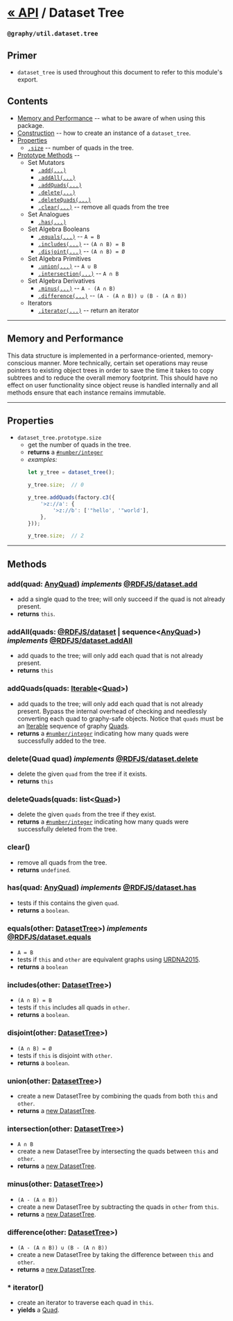 

# [« API](api) / Dataset Tree
### `@graphy/util.dataset.tree`

## Primer
 - `dataset_tree` is used throughout this document to refer to this module's export.

## Contents
 - [Memory and Performance](#memory-and-performance) -- what to be aware of when using this package.
 - [Construction](#construction) -- how to create an instance of a `dataset_tree`.
 - [Properties](#properties)
   - [`.size`](#property_size) -- number of quads in the tree.
 - [Prototype Methods](#methods) -- 
   - Set Mutators
     - [`.add(...)`](#method_add)
     - [`.addAll(...)`](#method_add-all)
     - [`.addQuads(...)`](#method_add-quads)
     - [`.delete(...)`](#method_delete)
     - [`.deleteQuads(...)`](#method_delete-quads)
     - [`.clear(...)`](#method_clear) -- remove all quads from the tree
   - Set Analogues
     - [`.has(...)`](#method_has)
   - Set Algebra Booleans
     - [`.equals(...)`](#method_equals) -- `A = B`
     - [`.includes(...)`](#method_includes) -- `(A ∩ B) = B`
     - [`.disjoint(...)`](#method_disjoint) -- `(A ∩ B) = Ø`
   - Set Algebra Primitives
     - [`.union(...)`](#method_union) -- `A ∪ B`
     - [`.intersection(...)`](#method_intersection) -- `A ∩ B`
   - Set Algebra Derivatives
     - [`.minus(...)`](#method_minus) -- `A - (A ∩ B)`
     - [`.difference(...)`](#method_difference) -- `(A - (A ∩ B)) ∪ (B - (A ∩ B))`
   - Iterators
     - [`.iterator(...)`](#method_iterator) -- return an iterator 
     

----

## Memory and Performance

This data structure is implemented in a performance-oriented, memory-conscious manner. More technically, certain set operations may reuse pointers to existing object trees in order to save the time it takes to copy subtrees and to reduce the overall memory footprint. This should have no effect on user functionality since object reuse is handled internally and all methods ensure that each instance remains immutable.


----

## Properties


<a name="property_size" />

 - `dataset_tree.prototype.size`
   - get the number of quads in the tree.
   - **returns** a [`#number/integer`](core.data.factory#number_integer)
   - *examples:*
       ```js
       let y_tree = dataset_tree();

       y_tree.size;  // 0

       y_tree.addQuads(factory.c3({
           '>z://a': {
               '>z://b': ['"hello', '"world'],
           },
       }));
       
       y_tree.size;  // 2
       ```

----

## Methods


<a name="method_add" />

### **add**(quad: [AnyQuad](core.data.factory#interface_any-quad)) _implements_ [@RDFJS/dataset.add](https://rdf.js.org/dataset-spec/dataset-spec.html#dom-datasetcore-add)
   - add a single quad to the tree; will only succeed if the quad is not already present.
   - **returns** `this`.


<a name="method_add-all" />

### **addAll**(quads: [@RDFJS/dataset](https://rdf.js.org/dataset-spec/dataset-spec.html#dom-dataset) | sequence<[AnyQuad](core.data.factory#interface_any-quad)>) _implements_ [@RDFJS/dataset.addAll](https://rdf.js.org/dataset-spec/dataset-spec.html#dom-datasetcore-addall)
   - add quads to the tree; will only add each quad that is not already present. 
   - **returns** `this`


<a name="method_add-quads" />

### **addQuads**(quads: [Iterable](https://developer.mozilla.org/en-US/docs/Web/JavaScript/Reference/Global_Objects/Symbol/iterator)<[Quad](core.data.factory#class_quad)>)
   - add quads to the tree; will only add each quad that is not already present. Bypass the internal overhead of checking and needlessly converting each quad to graphy-safe objects. Notice that `quads` must be an [Iterable](https://developer.mozilla.org/en-US/docs/Web/JavaScript/Reference/Global_Objects/Symbol/iterator) sequence of graphy [Quads](core.data.factory#class_quad).
   - **returns** a [`#number/integer`](core.data.factory#number_integer) indicating how many quads were successfully added to the tree.


<a name="method_delete" />

### **delete**(Quad quad) _implements_ [@RDFJS/dataset.delete](https://rdf.js.org/dataset-spec/dataset-spec.html#dom-datasetcore-delete)
   - delete the given `quad` from the tree if it exists.
   - **returns** `this`

<a name="method_delete-quads" />

### **deleteQuads**(quads: list<[Quad](core.data.factory#class_quad)>)
   - delete the given `quads` from the tree if they exist.
   - **returns** a [`#number/integer`](core.data.factory#number_integer) indicating how many quads were successfully deleted from the tree.


<a name="method_clear" />

### **clear**()
   - remove all quads from the tree.
   - **returns** `undefined`.


<a name="method_has" />

### **has**(quad: [AnyQuad](core.data.factory#interface_any-quad)) _implements_ [@RDFJS/dataset.has](https://rdf.js.org/dataset-spec/dataset-spec.html#dom-datasetcore-has)
   - tests if this contains the given `quad`.
   - **returns** a `boolean`.


<a name="method_equals" />

### **equals**(other: [DatasetTree](#methods)>) _implements_ [@RDFJS/dataset.equals](https://rdf.js.org/dataset-spec/dataset-spec.html#dom-datasetcore-equals)
   - `A = B`
   - tests if `this` and `other` are equivalent graphs using [URDNA2015](https://json-ld.github.io/normalization/spec/).
   - **returns** a `boolean`


<a name="method_includes" />

### **includes**(other: [DatasetTree](#methods)>)
   - `(A ∩ B) = B`
   - tests if `this` includes all quads in `other`.
   - **returns** a `boolean`.


<a name="method_disjoint" />

### **disjoint**(other: [DatasetTree](#methods)>)
   - `(A ∩ B) = Ø`
   - tests if `this` is disjoint with `other`.
   - **returns** a `boolean`.


<a name="method_union" />

### **union**(other: [DatasetTree](#methods)>)
   - create a new DatasetTree by combining the quads from both `this` and `other`.
   - **returns** a [new DatasetTree](#methods).


<a name="method_intersection" />

### **intersection**(other: [DatasetTree](#methods)>)
   - `A ∩ B`
   - create a new DatasetTree by intersecting the quads between `this` and `other`.
   - **returns** a [new DatasetTree](#methods).


<a name="method_minus" />

### **minus**(other: [DatasetTree](#methods)>)
   - `(A - (A ∩ B))`
   - create a new DatasetTree by subtracting the quads in `other` from `this`.
   - **returns** a [new DatasetTree](#methods).


<a name="method_difference" />

### **difference**(other: [DatasetTree](#methods)>)
   - `(A - (A ∩ B)) ∪ (B - (A ∩ B))`
   - create a new DatasetTree by taking the difference between `this` and `other`.
   - **returns** a [new DatasetTree](#methods).


<a name="method_iterator" />

### * **iterator**()
   - create an iterator to traverse each quad in `this`.
   - **yields** a [Quad](core.data.factory#class_quad).


